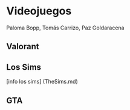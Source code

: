 # Videojuegos
Paloma Bopp, Tomás Carrizo, Paz Goldaracena
## Valorant

## Los Sims
[info los sims] (TheSims.md)

## GTA
